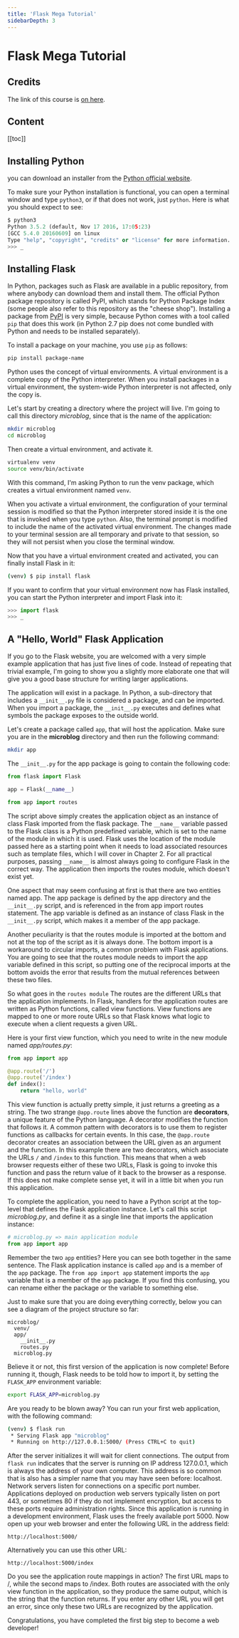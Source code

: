 ```yaml
---
title: 'Flask Mega Tutorial'
sidebarDepth: 3
---
```


# Flask Mega Tutorial


## Credits

The link of this course is [on here](https://blog.miguelgrinberg.com/post/the-flask-mega-tutorial-part-i-hello-world).


## Content

[[toc]]

## Installing Python

you can download an installer from the [Python official website](http://python.org/download/).

To make sure your Python installation is functional, you can open a terminal window and type `python3`, or if that does not work, just `python`. Here is what you should expect to see:

```python
$ python3
Python 3.5.2 (default, Nov 17 2016, 17:05:23)
[GCC 5.4.0 20160609] on linux
Type "help", "copyright", "credits" or "license" for more information.
>>> _
```

## Installing Flask

In Python, packages such as Flask are available in a public repository, from where anybody can download them and install them. The official Python package repository is called PyPI, which stands for Python Package Index (some people also refer to this repository as the "cheese shop"). Installing a package from [PyPI](https://pypi.python.org/pypi) is very simple, because Python comes with a tool called `pip` that does this work (in Python 2.7 pip does not come bundled with Python and needs to be installed separately).

To install a package on your machine, you use `pip` as follows:

```bash
pip install package-name
```

Python uses the concept of virtual environments. A virtual environment is a complete copy of the Python interpreter. When you install packages in a virtual environment, the system-wide Python interpreter is not affected, only the copy is.

Let's start by creating a directory where the project will live. I'm going to call this directory *microblog*, since that is the name of the application:

```bash
mkdir microblog
cd microblog
```

Then create a virtual environment, and activate it.

```bash
virtualenv venv
source venv/bin/activate
```

With this command, I'm asking Python to run the venv package, which creates a virtual environment named `venv`.

When you activate a virtual environment, the configuration of your terminal session is modified so that the Python interpreter stored inside it is the one that is invoked when you type `python`. Also, the terminal prompt is modified to include the name of the activated virtual environment. The changes made to your terminal session are all temporary and private to that session, so they will not persist when you close the terminal window. 

Now that you have a virtual environment created and activated, you can finally install Flask in it:

```bash
(venv) $ pip install flask
```

If you want to confirm that your virtual environment now has Flask installed, you can start the Python interpreter and import Flask into it:

```python
>>> import flask
>>> _
```

## A "Hello, World" Flask Application

If you go to the Flask website, you are welcomed with a very simple example application that has just five lines of code. Instead of repeating that trivial example, I'm going to show you a slightly more elaborate one that will give you a good base structure for writing larger applications.

The application will exist in a package. In Python, a sub-directory that includes a `__init__.py` file is considered a package, and can be imported. When you import a package, the `__init__.py` executes and defines what symbols the package exposes to the outside world.

Let's create a package called `app`, that will host the application. Make sure you are in the **microblog** directory and then run the following command:

```bash
mkdir app
```
The `__init__.py` for the app package is going to contain the following code:

```python
from flask import Flask

app = Flask(__name__)

from app import routes
```


The script above simply creates the application object as an instance of class Flask imported from the flask package. The `__name__` variable passed to the Flask class is a Python predefined variable, which is set to the name of the module in which it is used. Flask uses the location of the module passed here as a starting point when it needs to load associated resources such as template files, which I will cover in Chapter 2. For all practical purposes, passing `__name__` is almost always going to configure Flask in the correct way. The application then imports the routes module, which doesn't exist yet.

One aspect that may seem confusing at first is that there are two entities named app. The app package is defined by the app directory and the `__init__.py` script, and is referenced in the from app import routes statement. The app variable is defined as an instance of class Flask in the `__init__.py` script, which makes it a member of the app package.

Another peculiarity is that the routes module is imported at the bottom and not at the top of the script as it is always done. The bottom import is a workaround to circular imports, a common problem with Flask applications. You are going to see that the routes module needs to import the app variable defined in this script, so putting one of the reciprocal imports at the bottom avoids the error that results from the mutual references between these two files.

So what goes in the `routes module` The routes are the different URLs that the application implements. In Flask, handlers for the application routes are written as Python functions, called view functions. View functions are mapped to one or more route URLs so that Flask knows what logic to execute when a client requests a given URL.

Here is your first view function, which you need to write in the new module named *app/routes.py*:

```python
from app import app

@app.route('/')
@app.route('/index')
def index():
    return "hello, world"
```

This view function is actually pretty simple, it just returns a greeting as a string. The two strange `@app.route` lines above the function are **decorators**, a unique feature of the Python language. A decorator modifies the function that follows it. A common pattern with decorators is to use them to register functions as callbacks for certain events. In this case, the `@app.route` decorator creates an association between the URL given as an argument and the function. In this example there are two decorators, which associate the URLs `/` and `/index` to this function. This means that when a web browser requests either of these two URLs, Flask is going to invoke this function and pass the return value of it back to the browser as a response. If this does not make complete sense yet, it will in a little bit when you run this application.

To complete the application, you need to have a Python script at the top-level that defines the Flask application instance. Let's call this script *microblog.py*, and define it as a single line that imports the application instance:

```python
# microblog.py => main application module
from app import app
```

Remember the two `app` entities? Here you can see both together in the same sentence. The Flask application instance is called `app` and is a member of the `app` package. The `from app import app` statement imports the `app` variable that is a member of the `app` package. If you find this confusing, you can rename either the package or the variable to something else.

Just to make sure that you are doing everything correctly, below you can see a diagram of the project structure so far:

```
microblog/
  venv/
  app/
    __init__.py
    routes.py
  microblog.py
```

Believe it or not, this first version of the application is now complete! Before running it, though, Flask needs to be told how to import it, by setting the `FLASK_APP` environment variable:

```bash
export FLASK_APP=microblog.py
```

Are you ready to be blown away? You can run your first web application, with the following command:

```bash
(venv) $ flask run
 * Serving Flask app "microblog"
 * Running on http://127.0.0.1:5000/ (Press CTRL+C to quit)
```

After the server initializes it will wait for client connections. The output from `flask run` indicates that the server is running on IP address 127.0.0.1, which is always the address of your own computer. This address is so common that is also has a simpler name that you may have seen before: localhost. Network servers listen for connections on a specific port number. Applications deployed on production web servers typically listen on port 443, or sometimes 80 if they do not implement encryption, but access to these ports require administration rights. Since this application is running in a development environment, Flask uses the freely available port 5000. Now open up your web browser and enter the following URL in the address field:

```
http://localhost:5000/
```

Alternatively you can use this other URL:

```
http://localhost:5000/index
```

Do you see the application route mappings in action? The first URL maps to /, while the second maps to /index. Both routes are associated with the only view function in the application, so they produce the same output, which is the string that the function returns. If you enter any other URL you will get an error, since only these two URLs are recognized by the application.

Congratulations, you have completed the first big step to become a web developer!